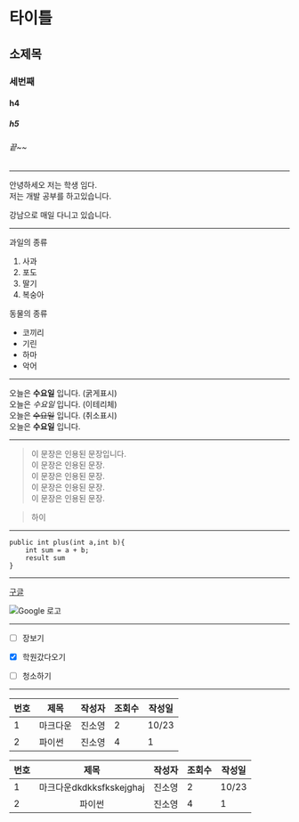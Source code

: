 # 타이틀
## 소제목
### 세번째
#### h4
##### h5
###### 끝~~

---
안녕하세오 저는 학생 임다.  
저는 개발 공부를 하고있습니다.  

강남으로 매일 다니고 있습니다.

---
과일의 종류  
1. 사과  
2. 포도  
3. 딸기  
4. 복숭아   

동물의 종류  
- 코끼리  
- 기린  
- 하마
- 악어

---
오늘은 **수요일** 입니다. (굵게표시)  
오늘은 *수요일* 입니다. (이테리체)  
오늘은 ~~수요일~~ 입니다. (취소표시)  
오늘은 __수요일__ 입니다.  

---
> 이 문장은 인용된 문장입니다.  
> 이 문장은 인용된 문장.  
> 이 문장은 인용된 문장.  
> 이 문장은 인용된 문장.  
> 이 문장은 인용된 문장.  

>하이

---
```
public int plus(int a,int b){
    int sum = a + b;
    result sum
}
```

---
[구글](https://github.com)

![Google 로고](https://www.google.com/images/branding/googlelogo/2x/googlelogo_color_92x30dp.png)

---
- [ ] 장보기
- [x] 학원갔다오기  
- [ ] 청소하기
  

---
|번호|제목|작성자|조회수|작성일|  
|---|---|---|---|---|  
|1|마크다운|진소영|2|10/23|  
|2|파이썬|진소영|4|1|10/22|  



|번호|제목|작성자|조회수|작성일|  
|---|:---:|---|---|---|  
|1|마크다운dkdkksfkskejghaj|진소영|2|10/23|  
|2|파이썬|진소영|4|1|10/22|  


